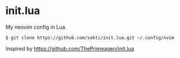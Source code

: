 # init.lua

My neovim config in Lua.

```
$ git clone https://github.com/sakti/init.lua.git ~/.config/nvim
```

Inspired by https://github.com/ThePrimeagen/init.lua
